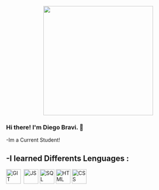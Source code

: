 <div id="header" align="center">
<img src="https://media1.giphy.com/media/h408T6Y5GfmXBKW62l/giphy.gif?cid=790b76117dfdc013803c71f1586048b70defe47d171086e7&rid=giphy.gif&ct=g" width="300"/>
</div>

### Hi there! I'm Diego Bravi. 👋

-Im a Current Student!


<h2>-I learned Differents Lenguages :</h2>


<div style="display: inline_block">
  <img src="https://cdn.jsdelivr.net/gh/devicons/devicon/icons/github/github-original-wordmark.svg" title="GIT" alt="GIT" width="40" height="40"/>&nbsp;  
  <img src="https://cdn.jsdelivr.net/gh/devicons/devicon/icons/javascript/javascript-original.svg" title="JS" alt="JS" width="40" height="40" />
  <img src="https://cdn.jsdelivr.net/gh/devicons/devicon/icons/mysql/mysql-original-wordmark.svg"  title="SQL" alt="SQL" width="40" height="40"/>
  <img src="https://cdn.jsdelivr.net/gh/devicons/devicon/icons/html5/html5-original-wordmark.svg"  title="HTML" alt="HTML" width="40" height="40"/>
  <img src="https://cdn.jsdelivr.net/gh/devicons/devicon/icons/css3/css3-original-wordmark.svg" title="CSS" alt="CSS" width="40" height="40" />
          
          
</div>



